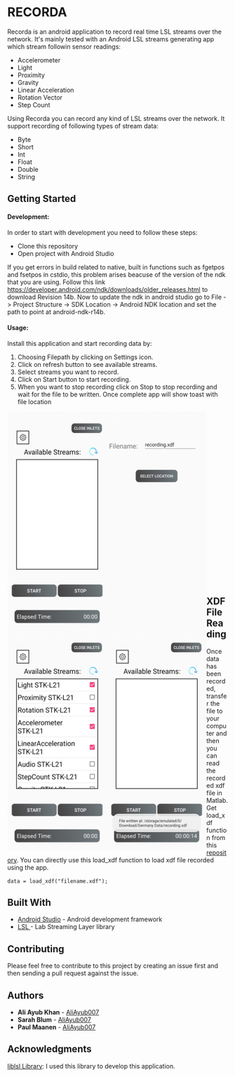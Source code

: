 # RECORDA

Recorda is an android application to record real time LSL streams over the network. It's mainly tested with an Android LSL streams generating app which stream followin sensor readings: 

- Accelerometer
- Light
- Proximity
- Gravity
- Linear Acceleration
- Rotation Vector
- Step Count

Using Recorda you can record any kind of LSL streams over the network. It support recording of following types of stream data: 

- Byte
- Short
- Int
- Float
- Double
- String

## Getting Started
#### Development:

In order to start with development you need to follow these steps: 

- Clone this repository
- Open project with Android Studio

If you get errors in build related to native, built in functions such as fgetpos and fsetpos in cstdio, this problem arises beacuse of the version of the ndk that you are using. Follow this link https://developer.android.com/ndk/downloads/older_releases.html to download Revision 14b. Now to update the ndk in android studio go to File -> Project Structure -> SDK Location -> Android NDK location and set the path to point at android-ndk-r14b.

#### Usage: 

Install this application and start recording data by:

1. Choosing Filepath by clicking on Settings icon.
2. Click on refresh button to see available streams.
3. Select streams you want to record.
4. Click on Start button to start recording.
5. When you want to stop recording click on Stop to stop recording and wait for the file to be written. Once complete app will show toast with file location 

<img align="left" width="227" height="500" src="./docs/Images/Settings.jpeg">
<img align="left" width="227" height="500" src="./docs/Images/SettingsScreen.jpeg">
<img align="left" width="227" height="500" src="./docs/Images/Streams.jpeg">
<img align="left" width="227" height="500" src="./docs/Images/RecordingMessage.jpeg"><br><br><br><br><br><br><br><br><br><br><br><br><br><br><br><br><br><br><br><br><br><br><br>

## XDF File Reading

Once data has been recorded, transfer the file to your computer and then you can read the recorded xdf file in Matlab. Get load_xdf function from this [repository](https://github.com/xdf-modules/xdf-Matlab/tree/87bf5117edfed420ec728c76f50bb71f3722b41c). You can directly use this load_xdf function to load xdf file recorded using the app. 

```
data = load_xdf("filename.xdf");
```
## Built With

* [Android Studio](https://developer.android.com/studio/) - Android development framework
* [LSL ](https://github.com/sccn/labstreaminglayer) - Lab Streaming Layer library

## Contributing

Please feel free to contribute to this project by creating an issue first and then sending a pull request against the issue. 

## Authors

* **Ali Ayub Khan** - [AliAyub007](https://github.com/AliAyub007)
* **Sarah Blum** - [AliAyub007](https://github.com/s4rify)
* **Paul Maanen** - [AliAyub007](https://github.com/pmaanen)


## Acknowledgments

[liblsl Library](https://github.com/sccn/labstreaminglayer/tree/master/LSL): I used this library to develop this application. 
